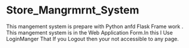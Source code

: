 # Store_Mangrmrnt_System
This mangement system is prepare with Python anfd Flask Frame work . This mangement system is in the Web Application Form.In this I Use LoginManger That If you Logout then your not accessible to any page.
